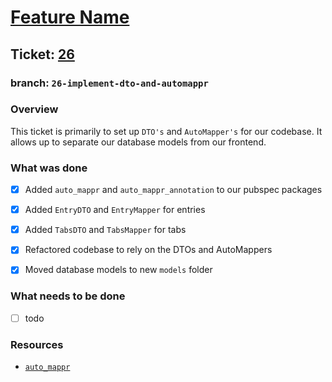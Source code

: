 # [Feature Name](https://github.com/ZanderCowboy/multichoice/issues/26)

## Ticket: [26](https://github.com/ZanderCowboy/multichoice/issues/26)

### branch: `26-implement-dto-and-automappr`

### Overview

This ticket is primarily to set up `DTO's` and `AutoMapper's` for our codebase. It allows up to separate our database models from our frontend. 

### What was done

- [X] Added `auto_mappr` and `auto_mappr_annotation` to our pubspec packages
- [X] Added `EntryDTO` and `EntryMapper` for entries
- [X] Added `TabsDTO` and `TabsMapper` for tabs
- [X] Refactored codebase to rely on the DTOs and AutoMappers
- [X] Moved database models to new `models` folder


### What needs to be done

- [ ] todo

### Resources

- [`auto_mappr`](https://pub.dev/packages/auto_mappr)